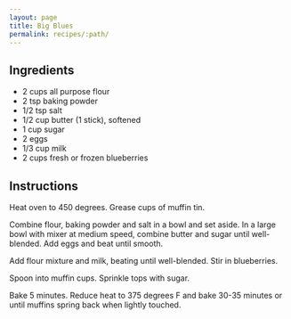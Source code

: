 ```yaml
---
layout: page
title: Big Blues
permalink: recipes/:path/
---
```


## Ingredients

  - 2 cups all purpose flour
  - 2 tsp baking powder
  - 1/2 tsp salt
  - 1/2 cup butter (1 stick), softened
  - 1 cup sugar
  - 2 eggs
  - 1/3 cup milk
  - 2 cups fresh or frozen blueberries

## Instructions

Heat oven to 450 degrees. Grease cups of muffin tin.

Combine flour, baking powder and salt in a bowl and set aside. In a large bowl
with mixer at medium speed, combine butter and sugar until well-blended. Add
eggs and beat until smooth. 

Add flour mixture and milk, beating until well-blended. Stir in blueberries.

Spoon into muffin cups. Sprinkle tops with sugar.

Bake 5 minutes. Reduce heat to 375 degrees F and bake 30-35 minutes or until
muffins spring back when lightly touched.
